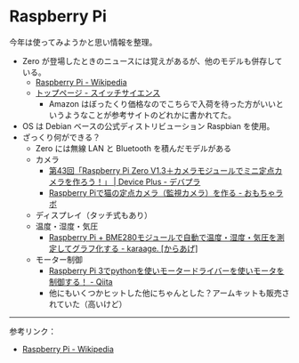 # Raspberry Pi
今年は使ってみようかと思い情報を整理。
- Zero が登場したときのニュースには覚えがあるが、他のモデルも併存している。
    - [Raspberry Pi - Wikipedia](https://ja.wikipedia.org/wiki/Raspberry_Pi)
    - [トップページ - スイッチサイエンス](https://www.switch-science.com/)
        - Amazon はぼったくり価格なのでこちらで入荷を待った方がいいというようなことが参考サイトのどれかに書かれてた。
- OS は Debian ベースの公式ディストリビューション Raspbian を使用。
- ざっくり何ができる？
    - Zero には無線 LAN と Bluetooth を積んだモデルがある
    - カメラ
        - [第43回「Raspberry Pi Zero V1.3＋カメラモジュールでミニ定点カメラを作ろう！」 | Device Plus - デバプラ](http://deviceplus.jp/hobby/raspberrypi_entry_043/)
        - [Raspberry Piで猫の定点カメラ（監視カメラ）を作る - おもちゃラボ](http://nn-hokuson.hatenablog.com/entry/2017/10/11/205438)
    - ディスプレイ（タッチ式もあり）
    - 温度・湿度・気圧
        - [Raspberry Pi + BME280モジュールで自動で温度・湿度・気圧を測定してグラフ化する - karaage. [からあげ]](http://karaage.hatenadiary.jp/entry/2016/05/11/073000)
    - モーター制御
        - [Raspberry Pi 3でpythonを使いモータードライバーを使いモータを制御する！ - Qiita](https://qiita.com/RyosukeKamei/items/147de58738084826f749)
        - 他にもいくつかヒットした他にちゃんとした？アームキットも販売されていた（高いけど）

---

参考リンク：
- [Raspberry Pi - Wikipedia](https://ja.wikipedia.org/wiki/Raspberry_Pi)